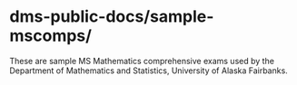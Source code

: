 dms-public-docs/sample-mscomps/
===============

These are sample MS Mathematics comprehensive exams used by the Department of
Mathematics and Statistics, University of Alaska Fairbanks.
